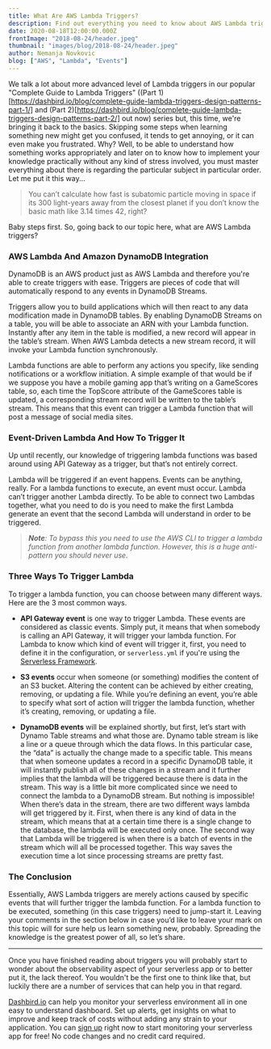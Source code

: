```yaml
---
title: What Are AWS Lambda Triggers?
description: Find out everything you need to know about AWS Lambda triggers, from Dynamo DB integration to how to trigger a Lambda, in this simple introduction.
date: 2020-08-18T12:00:00.000Z
frontImage: "2018-08-24/header.jpeg"
thumbnail: "images/blog/2018-08-24/header.jpeg"
author: Nemanja Novkovic
blog: ["AWS", "Lambda", "Events"]
---
```


We talk a lot about more advanced level of Lambda triggers in our popular "Complete Guide to Lambda Triggers" ((Part 1)[https://dashbird.io/blog/complete-guide-lambda-triggers-design-patterns-part-1/] and (Part 2)[https://dashbird.io/blog/complete-guide-lambda-triggers-design-patterns-part-2/] out now) series but, this time, we're bringing it back to the basics. Skipping some steps when learning something new might get you confused, it tends to get annoying, or it can even make you frustrated. Why? Well, to be able to understand how something works appropriately and later on to know how to implement your knowledge practically without any kind of stress involved, you must master everything about there is regarding the particular subject in particular order. Let me put it this way...

> You can’t calculate how fast is subatomic particle moving in space if its 300 light-years away from the closest planet if you don’t know the basic math like 3.14 times 42, right?

Baby steps first. So, going back to our topic here, what are AWS Lambda triggers?

### AWS Lambda And Amazon DynamoDB Integration

DynamoDB is an AWS product just as AWS Lambda and therefore you're able to create triggers with ease. Triggers are pieces of code that will automatically respond to any events in DynamoDB Streams.

Triggers allow you to build applications which will then react to any data modification made in DynamoDB tables. By enabling DynamoDB Streams on a table, you will be able to associate an ARN with your Lambda function. Instantly after any item in the table is modified, a new record will appear in the table’s stream. When AWS Lambda detects a new stream record, it will invoke your Lambda function synchronously.

Lambda functions are able to perform any actions you specify, like sending notifications or a workflow initiation. A simple example of that would be if we suppose you have a mobile gaming app that’s writing on a GameScores table, so, each time the TopScore attribute of the GameScores table is updated, a corresponding stream record will be written to the table’s stream. This means that this event can trigger a Lambda function that will post a message of social media sites.

### Event-Driven Lambda And How To Trigger It

Up until recently, our knowledge of triggering lambda functions was based around using API Gateway as a trigger, but that’s not entirely correct.

Lambda will be triggered if an event happens. Events can be anything, really. For a lambda functions to execute, an event must occur. Lambda can’t trigger another Lambda directly. To be able to connect two Lambdas together, what you need to do is you need to make the first Lambda generate an event that the second Lambda will understand in order to be triggered.

> _**Note**: To bypass this you need to use the AWS CLI to trigger a lambda function from another lambda function. However, this is a huge anti-pattern you should never use._

### Three Ways To Trigger Lambda

To trigger a lambda function, you can choose between many different ways. Here are the 3 most common ways.

- **API Gateway event** is one way to trigger Lambda. These events are considered as classic events. Simply put, it means that when somebody is calling an API Gateway, it will trigger your lambda function. For Lambda to know which kind of event will trigger it, first, you need to define it in the configuration, or `serverless.yml` if you're using the <a href="https://serverless.com/" target="_blank">Serverless Framework</a>.

- **S3 events** occur when someone (or something) modifies the content of an S3 bucket. Altering the content can be achieved by either creating, removing, or updating a file. While you’re defining an event, you’re able to specify what sort of action will trigger the lambda function, whether it’s creating, removing, or updating a file.

- **DynamoDB events** will be explained shortly, but first, let’s start with Dynamo Table streams and what those are. Dynamo table stream is like a line or a queue through which the data flows. In this particular case, the “data” is actually the change made to a specific table. This means that when someone updates a record in a specific DynamoDB table, it will instantly publish all of these changes in a stream and it further implies that the lambda will be triggered because there is data in the stream. This way is a little bit more complicated since we need to connect the lambda to a DynamoDB stream. But nothing is impossible! When there’s data in the stream, there are two different ways lambda will get triggered by it. First, when there is any kind of data in the stream, which means that at a certain time there is a single change to the database, the lambda will be executed only once. The second way that Lambda will be triggered is when there is a batch of events in the stream which will all be processed together. This way saves the execution time a lot since processing streams are pretty fast.

### The Conclusion

Essentially, AWS Lambda triggers are merely actions caused by specific events that will further trigger the lambda function. For a lambda function to be executed, something (in this case triggers) need to jump-start it. Leaving your comments in the section below in case you’d like to leave your mark on this topic will for sure help us learn something new, probably. Spreading the knowledge is the greatest power of all, so let’s share.

---

Once you have finished reading about triggers you will probably start to wonder about the observability aspect of your serverless app or to better put it, the lack thereof. You wouldn't be the first one to think like that, but luckily there are a number of services that can help you in that regard.

<a href="http://dashbird.io" target="_blank" rel="noreferrer noopener">Dashbird.io</a> can help you monitor your serverless environment all in one easy to understand dashboard. Set up alerts, get insights on what to improve and keep track of costs without adding any strain to your application. You can <a href="https://dashbird.io/register/">sign up</a> right now to start monitoring your serverless app for free! No code changes and no credit card required.
